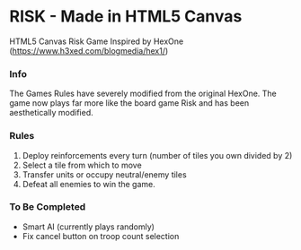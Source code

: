 # RISK - Made in HTML5 Canvas

HTML5 Canvas Risk Game Inspired by HexOne (https://www.h3xed.com/blogmedia/hex1/)

### Info

The Games Rules have severely modified from the original HexOne. The game now plays far more like the board game Risk and has been aesthetically modified.

### Rules

1. Deploy reinforcements every turn (number of tiles you own divided by 2)
2. Select a tile from which to move
3. Transfer units or occupy neutral/enemy tiles
4. Defeat all enemies to win the game.

### To Be Completed

* Smart AI (currently plays randomly)
* Fix cancel button on troop count selection
